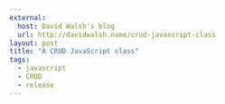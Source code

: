 ```yaml
---
external: 
  host: David Walsh's blog
  url: http://davidwalsh.name/crud-javascript-class
layout: post
title: "A CRUD JavaScript class"
tags:
  - javascript
  - CRUD
  - release
---
```

